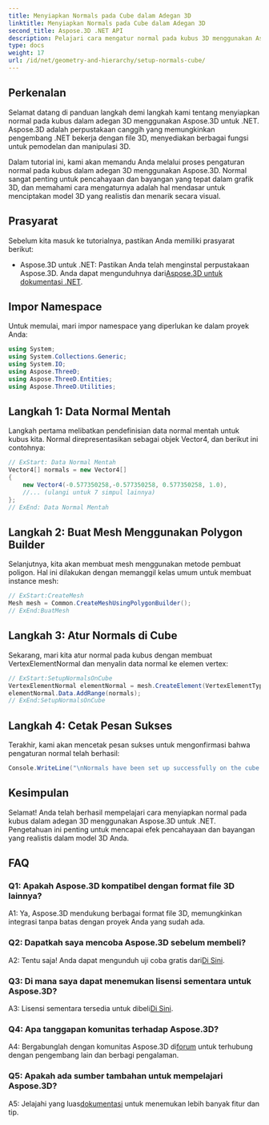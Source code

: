 ```yaml
---
title: Menyiapkan Normals pada Cube dalam Adegan 3D
linktitle: Menyiapkan Normals pada Cube dalam Adegan 3D
second_title: Aspose.3D .NET API
description: Pelajari cara mengatur normal pada kubus 3D menggunakan Aspose.3D untuk .NET. Tingkatkan keterampilan pemodelan 3D Anda dengan panduan langkah demi langkah ini.
type: docs
weight: 17
url: /id/net/geometry-and-hierarchy/setup-normals-cube/
---
```

## Perkenalan

Selamat datang di panduan langkah demi langkah kami tentang menyiapkan normal pada kubus dalam adegan 3D menggunakan Aspose.3D untuk .NET. Aspose.3D adalah perpustakaan canggih yang memungkinkan pengembang .NET bekerja dengan file 3D, menyediakan berbagai fungsi untuk pemodelan dan manipulasi 3D.

Dalam tutorial ini, kami akan memandu Anda melalui proses pengaturan normal pada kubus dalam adegan 3D menggunakan Aspose.3D. Normal sangat penting untuk pencahayaan dan bayangan yang tepat dalam grafik 3D, dan memahami cara mengaturnya adalah hal mendasar untuk menciptakan model 3D yang realistis dan menarik secara visual.

## Prasyarat

Sebelum kita masuk ke tutorialnya, pastikan Anda memiliki prasyarat berikut:

-  Aspose.3D untuk .NET: Pastikan Anda telah menginstal perpustakaan Aspose.3D. Anda dapat mengunduhnya dari[Aspose.3D untuk dokumentasi .NET](https://reference.aspose.com/3d/net/).

## Impor Namespace

Untuk memulai, mari impor namespace yang diperlukan ke dalam proyek Anda:

```csharp
using System;
using System.Collections.Generic;
using System.IO;
using Aspose.ThreeD;
using Aspose.ThreeD.Entities;
using Aspose.ThreeD.Utilities;
```

## Langkah 1: Data Normal Mentah

Langkah pertama melibatkan pendefinisian data normal mentah untuk kubus kita. Normal direpresentasikan sebagai objek Vector4, dan berikut ini contohnya:

```csharp
// ExStart: Data Normal Mentah
Vector4[] normals = new Vector4[]
{
    new Vector4(-0.577350258,-0.577350258, 0.577350258, 1.0),
    //... (ulangi untuk 7 simpul lainnya)
};
// ExEnd: Data Normal Mentah
```

## Langkah 2: Buat Mesh Menggunakan Polygon Builder

Selanjutnya, kita akan membuat mesh menggunakan metode pembuat poligon. Hal ini dilakukan dengan memanggil kelas umum untuk membuat instance mesh:

```csharp
// ExStart:CreateMesh
Mesh mesh = Common.CreateMeshUsingPolygonBuilder();
// ExEnd:BuatMesh
```

## Langkah 3: Atur Normals di Cube

Sekarang, mari kita atur normal pada kubus dengan membuat VertexElementNormal dan menyalin data normal ke elemen vertex:

```csharp
// ExStart:SetupNormalsOnCube
VertexElementNormal elementNormal = mesh.CreateElement(VertexElementType.Normal, MappingMode.ControlPoint, ReferenceMode.Direct) as VertexElementNormal;
elementNormal.Data.AddRange(normals);
// ExEnd:SetupNormalsOnCube
```

## Langkah 4: Cetak Pesan Sukses

Terakhir, kami akan mencetak pesan sukses untuk mengonfirmasi bahwa pengaturan normal telah berhasil:

```csharp
Console.WriteLine("\nNormals have been set up successfully on the cube.");
```

## Kesimpulan

Selamat! Anda telah berhasil mempelajari cara menyiapkan normal pada kubus dalam adegan 3D menggunakan Aspose.3D untuk .NET. Pengetahuan ini penting untuk mencapai efek pencahayaan dan bayangan yang realistis dalam model 3D Anda.

## FAQ

### Q1: Apakah Aspose.3D kompatibel dengan format file 3D lainnya?

A1: Ya, Aspose.3D mendukung berbagai format file 3D, memungkinkan integrasi tanpa batas dengan proyek Anda yang sudah ada.

### Q2: Dapatkah saya mencoba Aspose.3D sebelum membeli?

A2: Tentu saja! Anda dapat mengunduh uji coba gratis dari[Di Sini](https://releases.aspose.com/).

### Q3: Di mana saya dapat menemukan lisensi sementara untuk Aspose.3D?

 A3: Lisensi sementara tersedia untuk dibeli[Di Sini](https://purchase.aspose.com/temporary-license/).

### Q4: Apa tanggapan komunitas terhadap Aspose.3D?

 A4: Bergabunglah dengan komunitas Aspose.3D di[forum](https://forum.aspose.com/c/3d/18) untuk terhubung dengan pengembang lain dan berbagi pengalaman.

### Q5: Apakah ada sumber tambahan untuk mempelajari Aspose.3D?

 A5: Jelajahi yang luas[dokumentasi](https://reference.aspose.com/3d/net/) untuk menemukan lebih banyak fitur dan tip.